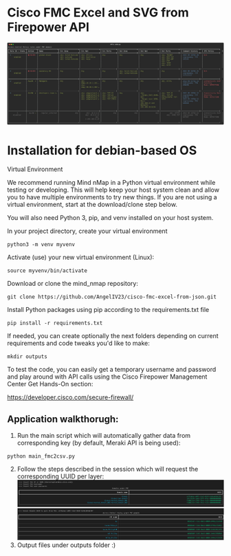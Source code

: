 # Cisco FMC Excel and SVG from Firepower API
![Script Result](images/APCs_table.svg)
# Installation for debian-based OS
Virtual Environment

We recommend running Mind nMap in a Python virtual environment while testing or developing. This will help keep your host system clean and allow you to have multiple environments to try new things. If you are not using a virtual environment, start at the download/clone step below.

You will also need Python 3, pip, and venv installed on your host system.

In your project directory, create your virtual environment
``` console
python3 -m venv myvenv
```
Activate (use) your new virtual environment (Linux):
``` console
source myvenv/bin/activate
```
Download or clone the mind_nmap repository:

``` console
git clone https://github.com/AngelIV23/cisco-fmc-excel-from-json.git
```

Install Python packages using pip according to the requirements.txt file
```
pip install -r requirements.txt
```
If needed, you can create optionally the next folders depending on current requirements and code tweaks you'd like to make:
```
mkdir outputs
```

To test the code, you can easily get a temporary username and password and play around with API calls using the Cisco Firepower Management Center Get Hands-On section:

https://developer.cisco.com/secure-firewall/

## Application walkthorugh:

1. Run the main script which will automatically gather data from corresponding key (by default, Meraki API is being used):
```
python main_fmc2csv.py
```

2. Follow the steps described in the session which will request the corresponding UUID per layer:
![FMC Domains](images/fmc_domain_table.png)
![FMC Domains](images/apc_policies_table.png)
3. Output files under outputs folder :)